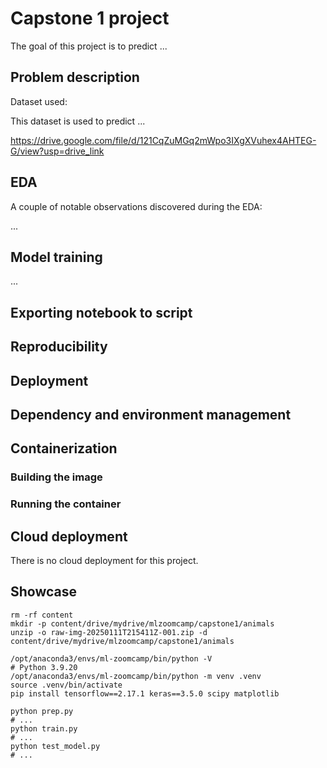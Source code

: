# Capstone 1 project

The goal of this project is to predict ...

## Problem description

Dataset used:

This dataset is used to predict ...

https://drive.google.com/file/d/121CqZuMGq2mWpo3IXgXVuhex4AHTEG-G/view?usp=drive_link

## EDA

A couple of notable observations discovered during the EDA:

...

## Model training

...

## Exporting notebook to script

## Reproducibility

## Deployment

## Dependency and environment management

## Containerization

### Building the image

### Running the container

## Cloud deployment

There is no cloud deployment for this project.

## Showcase

```shell
rm -rf content
mkdir -p content/drive/mydrive/mlzoomcamp/capstone1/animals
unzip -o raw-img-20250111T215411Z-001.zip -d content/drive/mydrive/mlzoomcamp/capstone1/animals
```

```shell
/opt/anaconda3/envs/ml-zoomcamp/bin/python -V
# Python 3.9.20
/opt/anaconda3/envs/ml-zoomcamp/bin/python -m venv .venv
source .venv/bin/activate
pip install tensorflow==2.17.1 keras==3.5.0 scipy matplotlib
```

```shell
python prep.py
# ...
python train.py
# ...
python test_model.py
# ...
```
